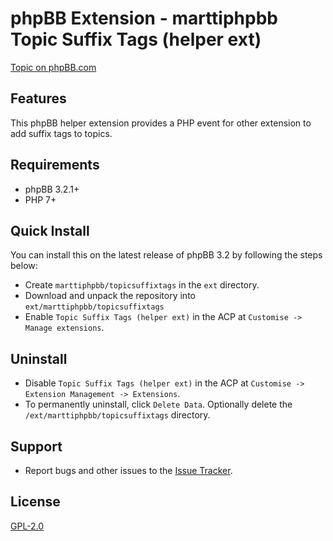 # phpBB Extension - marttiphpbb Topic Suffix Tags (helper ext)

[Topic on phpBB.com](https://www.phpbb.com/community/viewtopic.php?f=456&t=2473976)

## Features

This phpBB helper extension provides a PHP event for other extension to add suffix tags to topics.

## Requirements

* phpBB 3.2.1+
* PHP 7+

## Quick Install

You can install this on the latest release of phpBB 3.2 by following the steps below:

* Create `marttiphpbb/topicsuffixtags` in the `ext` directory.
* Download and unpack the repository into `ext/marttiphpbb/topicsuffixtags`
* Enable `Topic Suffix Tags (helper ext)` in the ACP at `Customise -> Manage extensions`.

## Uninstall

* Disable `Topic Suffix Tags (helper ext)` in the ACP at `Customise -> Extension Management -> Extensions`.
* To permanently uninstall, click `Delete Data`. Optionally delete the `/ext/marttiphpbb/topicsuffixtags` directory.

## Support

* Report bugs and other issues to the [Issue Tracker](https://github.com/marttiphpbb/phpbb-ext-topicsuffixtags/issues).

## License

[GPL-2.0](license.txt)
